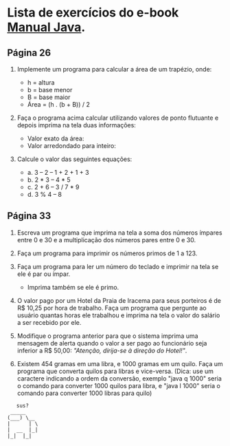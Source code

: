 # Lista de exercícios do e-book [Manual Java](https://github.com/Rafael-Ma/lista/blob/main/arquivos/Manual_java.pdf).
## Página 26
1. Implemente um programa para calcular a área de um trapézio, onde:
    * h = altura
    * b = base menor
    * B = base maior
    * Área = (h . (b + B)) / 2

2. Faça o programa acima calcular utilizando valores de ponto flutuante e depois imprima na tela
duas informações:
    * Valor exato da área:
    * Valor arredondado para inteiro:
    
3. Calcule o valor das seguintes equações:
    * a. 3 – 2 – 1 + 2 + 1 + 3
    * b. 2 * 3 – 4 * 5
    * c. 2 + 6 – 3 / 7 * 9
    * d. 3 % 4 – 8

## Página 33
1. Escreva um programa que imprima na tela a soma dos números ímpares entre 0 e 30 e a multiplicação dos números pares entre 0 e 30.

2. Faça um programa para imprimir os números primos de 1 a 123.

3. Faça um programa para ler um número do teclado e imprimir na tela se ele é par ou ímpar.
    * Imprima também se ele é primo.

4. O valor pago por um Hotel da Praia de Iracema para seus porteiros é de R$ 10,25 por hora de
trabalho. Faça um programa que pergunte ao usuário quantas horas ele trabalhou e imprima na
tela o valor do salário a ser recebido por ele.

5. Modifique o programa anterior para que o sistema imprima uma mensagem de alerta quando o
valor a ser pago ao funcionário seja inferior a R$ 50,00: *"Atenção, dirija-se à direção do Hotel!"*. 

6. Existem 454 gramas em uma libra, e 1000 gramas em um quilo. Faça um programa que converta quilos para libras e vice-versa. (Dica: use um caractere indicando a ordem da conversão, exemplo "java q 1000" seria o comando para converter 1000 quilos para libra, e "java l 1000" seria o comando para converter 1000 libras para quilo)
      
~~~
   sus?
 _____    
(___) \__
|      | \
|  __  |_| 
|_|  |_|
~~~ 